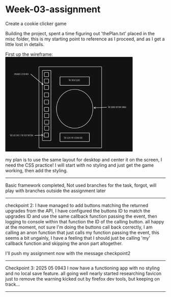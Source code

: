 # Week-03-assignment

Create a cookie clicker game

Building the project, spent a time figuring out 'thePlan.txt' placed in the misc folder, this is my starting point to reference as I proceed, and as I get a little lost in details.

First up the wireframe:<br>
<img src="./misc/CookieClickerWireframe.png" width="400">

my plan is to use the same layout for desktop and center it on the screen, I need the CSS practice!
I will start with no styling and just get the game working, then add the styling.

---

Basic framework completed, Not used branches for the task, forgot, will play with branches outside the assignment later

---

checkpoint 2: I have managed to add buttons matching the returned upgrades from the API, I have configured the buttons ID to match the upgrades ID and use the same callback function passing the event, then logging to console within that function the ID of the calling button.
all happy at the moment, not sure I'm doing the buttons call back correctly, I am calling an anon function that just calls my function passing the event, this seems a bit ungainly, I have a feeling that I should just be calling 'my' callback function and skipping the anon part altogether.

I'll push my assignment now with the message checkpoint2

---

Checkpoint 3: 2025 05 0943
I now have a functioning app with no styling and no local save feature.
all going well nearly started researching favicon just to remove the warning kicked out by firefox dev tools, but keeping on track...

---
